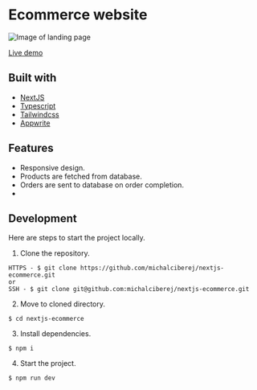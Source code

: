 # Ecommerce website

![Image of landing page](https://imgur.com/a/Yx7ZEcc)

[Live demo](https://nextjs-ecommerce-five-chi.vercel.app/)

## Built with

- [NextJS](https://nextjs.org/)
- [Typescript](https://www.typescriptlang.org/)
- [Tailwindcss](https://tailwindcss.com/)
- [Appwrite](https://appwrite.io/)

## Features

- Responsive design.
- Products are fetched from database.
- Orders are sent to database on order completion.
-

## Development

Here are steps to start the project locally.

1. Clone the repository.

```
HTTPS - $ git clone https://github.com/michalciberej/nextjs-ecommerce.git
or
SSH - $ git clone git@github.com:michalciberej/nextjs-ecommerce.git
```

2. Move to cloned directory.

```
$ cd nextjs-ecommerce
```

3. Install dependencies.

```
$ npm i
```

4. Start the project.

```
$ npm run dev
```
